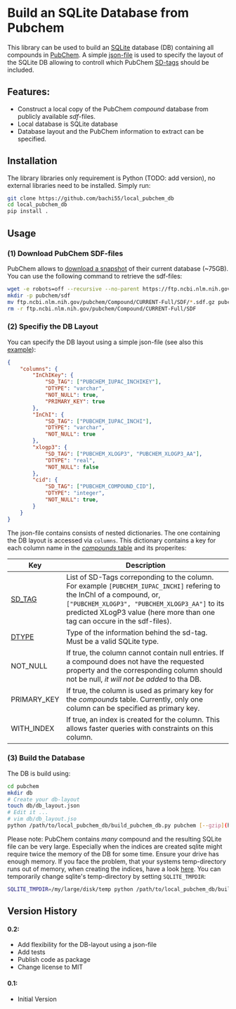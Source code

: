 # Build an SQLite Database from Pubchem

This library can be used to build an [SQLite](https://www.sqlite.org/index.html) database (DB) containing all compounds in [PubChem](https://pubchem.ncbi.nlm.nih.gov/). A simple [json-file](default_db_layout.json) is used to specify the layout of the SQLite DB allowing to controll which PubChem [SD-tags](https://ftp.ncbi.nlm.nih.gov/pubchem/specifications/pubchem_sdtags.pdf) should be included.

## Features: 

- Construct a local copy of the PubChem *compound* database from publicly available *sdf*-files.
- Local database is SQLite database
- Database layout and the PubChem information to extract can be specified. 

## Installation 
 
The library libraries only requirement is Python (TODO: add version), no external libraries need to be installed. Simply run:
```bash
git clone https://github.com/bachi55/local_pubchem_db
cd local_pubchem_db
pip install .
```

## Usage

### (1) Download PubChem SDF-files

PubChem allows to [download a snapshot](https://ftp.ncbi.nlm.nih.gov/pubchem/Compound/CURRENT-Full/SDF/) of their current database (~75GB). You can use the following command to retrieve the sdf-files: 
```bash
wget -e robots=off --recursive --no-parent https://ftp.ncbi.nlm.nih.gov/pubchem/Compound/CURRENT-Full/SDF/
mkdir -p pubchem/sdf
mv ftp.ncbi.nlm.nih.gov/pubchem/Compound/CURRENT-Full/SDF/*.sdf.gz pubchem/sdf
rm -r ftp.ncbi.nlm.nih.gov/pubchem/Compound/CURRENT-Full/SDF
```

### (2) Specifiy the DB Layout

You can specify the DB layout using a simple json-file (see also this [example](default_db_layout.json)):
```json
{
    "columns": {
        "InChIKey": {
            "SD_TAG": ["PUBCHEM_IUPAC_INCHIKEY"],
            "DTYPE": "varchar",
            "NOT_NULL": true,
            "PRIMARY_KEY": true
        },
        "InChI": {
            "SD_TAG": ["PUBCHEM_IUPAC_INCHI"],
            "DTYPE": "varchar",
            "NOT_NULL": true
        },
        "xlogp3": {
            "SD_TAG": ["PUBCHEM_XLOGP3", "PUBCHEM_XLOGP3_AA"],
            "DTYPE": "real",
            "NOT_NULL": false
        },
        "cid": {
            "SD_TAG": ["PUBCHEM_COMPOUND_CID"],
            "DTYPE": "integer",
            "NOT_NULL": true,
        }
    }
}
```
The json-file contains consists of nested dictionaries. The one containing the DB layout is accessed via ```columns```. This dictionary contains a key for each column name in the [*compounds* table](https://github.com/bachi55/local_pubchem_db/blob/bd339a19ffd8b442eda54f0b8684270eabf4c357/pubchem2sqlite/utils.py#L162) and its properites:

| Key | Description |
| --- | --- |
| [SD_TAG](https://ftp.ncbi.nlm.nih.gov/pubchem/specifications/pubchem_sdtags.pdf) | List of SD-Tags correponding to the column. For example ```[PUBCHEM_IUPAC_INCHI]``` refering to the InChI of a compound, or, ```["PUBCHEM_XLOGP3", "PUBCHEM_XLOGP3_AA"]``` to its predicted XLogP3 value (here more than one tag can occure in the sdf-files). | 
| [DTYPE](https://github.com/bachi55/local_pubchem_db/blob/bd339a19ffd8b442eda54f0b8684270eabf4c357/pubchem2sqlite/utils.py#L9) | Type of the information behind the sd-tag. Must be a valid SQLite type. |
| NOT_NULL | If true, the column cannot contain null entries. If a compound does not have the requested property and the corresponding column should not be null, *it will not be added* to tha DB. | 
| PRIMARY_KEY | If true, the column is used as primary key for the *compounds* table. Currently, only one column can be specified as primary key. | 
| WITH_INDEX | If true, an index is created for the column. This allows faster queries with constraints on this column. | 

### (3) Build the Database

The DB is build using: 
```bash
cd pubchem
mkdir db
# Create your db-layout
touch db/db_layout.json
# Edit it ... 
# vim db/db_layout.jso
python /path/to/local_pubchem_db/build_pubchem_db.py pubchem [--gzip](https://github.com/bachi55/local_pubchem_db/blob/1094c30897a90b611d226b64352c18a757c0548e/build_pubchem_db.py#L104) --db_layout_fn=db/db_layout.json
```
Please note: PubChem contains *many* compound and the resulting SQLite file can be very large. Especially when the indices are created sqlite might require twice the memory of the DB for some time. Ensure your drive has enough memory. If you face the problem, that your systems temp-directory runs out of memory, when creating the indices, have a look [here](https://sqlite.org/tempfiles.html#temporary_file_storage_locations). You can temporarily change sqlite's temp-directory by setting ```SQLITE_TMPDIR```:
```bash
SQLITE_TMPDIR=/my/large/disk/temp python /path/to/local_pubchem_db/build_pubchem_db.py pubchem --gzip --db_layout_fn=db/db_layout.json
```
## Version History

#### 0.2:
- Add flexibility for the DB-layout using a json-file
- Add tests
- Publish code as package
- Change license to MIT

#### 0.1:
- Initial Version
